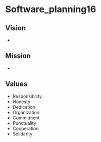 # Software_planning16

Vision
- 
- 
Mission
- 
- 
Values
-
- Responsibility
- Honesty
- Dedication
- Organization
- Commitment
- Punctuality
- Cooperation
- Solidarity
